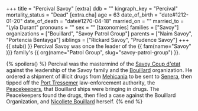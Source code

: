 +++
title = "Percival Savoy"
[extra]
ddb = ""
kingraph_key = "Percival"
mortality_status = "Dead"
[extra.cha]
age = 63
date_of_birth = "date#1212-01-20"
date_of_death = "date#1270-04-18"
married_on = ""
married_to = "Lyla Durant"
pronouns = ""
sex = ""
[taxonomies]
families = ["Savoy"]
organizations = ["Bouillard", "Savoy Patrol Group"]
parents = ["Naim Savoy", "Portencia Bentayga"]
siblings = ["Rickard Savoy", "Prudence Savoy"]
+++ 
{{ stub() }}
Percival Savoy was once the leader of the {{ fam(name="Savoy" )}} family's {{ org(name="Patrol Group", slug="savoy-patrol-group") }}. 

{% spoilers() %}
Percival was the mastermind of the [Savoy Coup d'etat](@/events/savoy-coup.md) against
the leadership of the Savoy family and the [Bouillard](@/families/bouillard.md) 
organization. He ordered a shipment of illicit drugs from [Mehicania](@/locations/mehicania.md)
to be sent to [Senera](@/locations/senera.md), then tipped off the [Port Tressemer](@/locations/port-tressemer.md) law-enforcement authority, the [Peacekeepers](@/organizations/peacekeepers-of-tressemer.md), that Bouillard ships were bringing in drugs. The Peacekeepers found the drugs, then
filed a case against the Bouillard Organization, and [Nicollete Bouillard](@/characters/nicolette-bouillard.md) herself.
{% end %}
